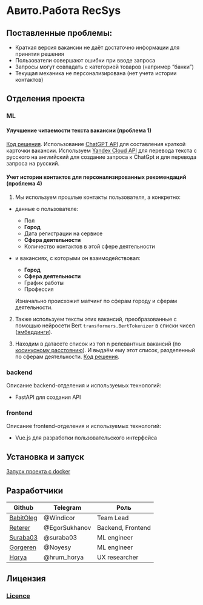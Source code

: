 # Авито.Работа RecSys

## Поставленные проблемы:

* Краткая версия вакансии не даёт достаточно информации для принятия решения
* Пользователи совершают ошибки при вводе запроса
* Запросы могут совпадать с категорией товаров (например “банки”)
* Текущая механика не персонализирована (нет учета истории контактов)

## Отделения проекта

### ML 

#### Улучшение читаемости текста вакансии (проблема 1)
  
[Код решения](https://github.com/Reterer/ADM/blob/documentation-Gorg/backend/api/summorize/fortest.py). Использование [ChatGPT API](  
https://platform.openai.com/docs/api-reference/models/list) для составления краткой карточки вакансии. Используем [Yandex Cloud API](https://cloud.yandex.ru/docs/translate/) для перевода текста с русского на английский для создание запроса к ChatGpt и для перевода запроса на русский. 

#### Учет истории контактов для персонализированных рекомендаций (проблема 4)
 
1. Мы используем прошлые контакты пользователя, а конкретно:  

+ данные о пользователе:
	+ Пол
	+ **Город**
	+ Дата регистрации на сервисе
	+ **Сфера деятельности**
	+ Количество контактов в этой сфере деятельности
+ и вакансиях, с которыми он взаимодействовал:
	+ **Город**
	+ **Сфера деятельности**
	+ График работы
	+  Профессия

	Изначально происхожит матчинг по сферам городу и сферам деятельности.

2. Также используем тексты этих вакансий, преобразованные с помощью нейросети Bert 
`transformers.BertTokenizer` в списки чисел ([эмбеддинги](https://en.wikipedia.org/wiki/Word_embedding)).
  
3. Находим в датасете список из топ n релевантных вакансий (по [косинусному расстоянию](https://scikit-learn.org/stable/modules/generated/sklearn.metrics.pairwise.cosine_distances.html)). И выдаём ему этот список, разделенный по сферам деятельности. [Код решения](https://github.com/Reterer/ADM/blob/main/core_ml/modules/engine.py).

### backend

Описание backend-отделения и используемых технологий:

- FastAPI для создания API

### frontend

Описание frontend-отделения и используемых технологий:

- Vue.js для разработки пользовательского интерфейса

## Установка и запуск

[Запуск проекта с docker](https://r.mtdv.me/articles/docker_run)

## Разработчики

| Github       | Telegram                     | Роль       |
|-----------|------------------------------------|--------------|
| [BabitOleg](https://r.mtdv.me/articles/docker_run) | @Windicor |  Team Lead |
| [Reterer](https://github.com/Reterer) | @EgorSukhanov | Backend, Frontend |
| [Suraba03](https://github.com/suraba03) | @suraba03 | ML engineer|
| [Gorgeren](https://github.com/Gorgeren) | @Noyesy | ML engineer |
| [Horya](https://r.mtdv.me/articles/docker_run) | @hrum_horya | UX researcher|


## Лицензия

### [Licence](https://r.mtdv.me/articles/docker_run)

